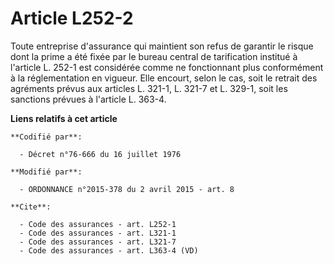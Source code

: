 # Article L252-2

Toute entreprise d'assurance qui maintient son refus de garantir le risque dont la prime a été fixée par le bureau central de
tarification institué à l'article L. 252-1 est considérée comme ne fonctionnant plus conformément à la réglementation en
vigueur. Elle encourt, selon le cas, soit le retrait des agréments prévus aux articles L. 321-1, L. 321-7 et L. 329-1, soit
les sanctions prévues                  à l'article L. 363-4.

**Liens relatifs à cet article**

	**Codifié par**:

	  - Décret n°76-666 du 16 juillet 1976

	**Modifié par**:

	  - ORDONNANCE n°2015-378 du 2 avril 2015 - art. 8

	**Cite**:

	  - Code des assurances - art. L252-1
	  - Code des assurances - art. L321-1
	  - Code des assurances - art. L321-7
	  - Code des assurances - art. L363-4 (VD)
